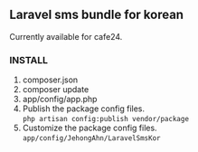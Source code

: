 
## Laravel sms bundle for korean

Currently available for cafe24.


### INSTALL

1. composer.json
1. composer update
1. app/config/app.php
1. Publish the package config files.  
   `php artisan config:publish vendor/package`
1. Customize the package config files.  
   `app/config/JehongAhn/LaravelSmsKor`


